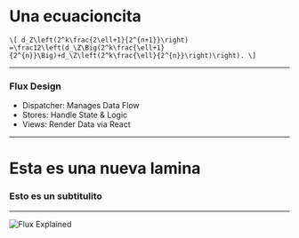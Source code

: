 # Una ecuacioncita
`\[
d_Z\left(2^k\frac{2\ell+1}{2^{n+1}}\right)
    =\frac12\left(d_\Z\Big(2^k\frac{\ell+1}{2^{n}}\Big)+d_\Z\left(2^k\frac{\ell}{2^{n}}\right)\right).
\]`
 
---

### Flux Design

- Dispatcher: Manages Data Flow
- Stores: Handle State & Logic
- Views: Render Data via React

---

# Esta es una nueva lamina

### Esto es un subtitulito

---

![Flux Explained](https://facebook.github.io/flux/img/flux-simple-f8-diagram-explained-1300w.png)
